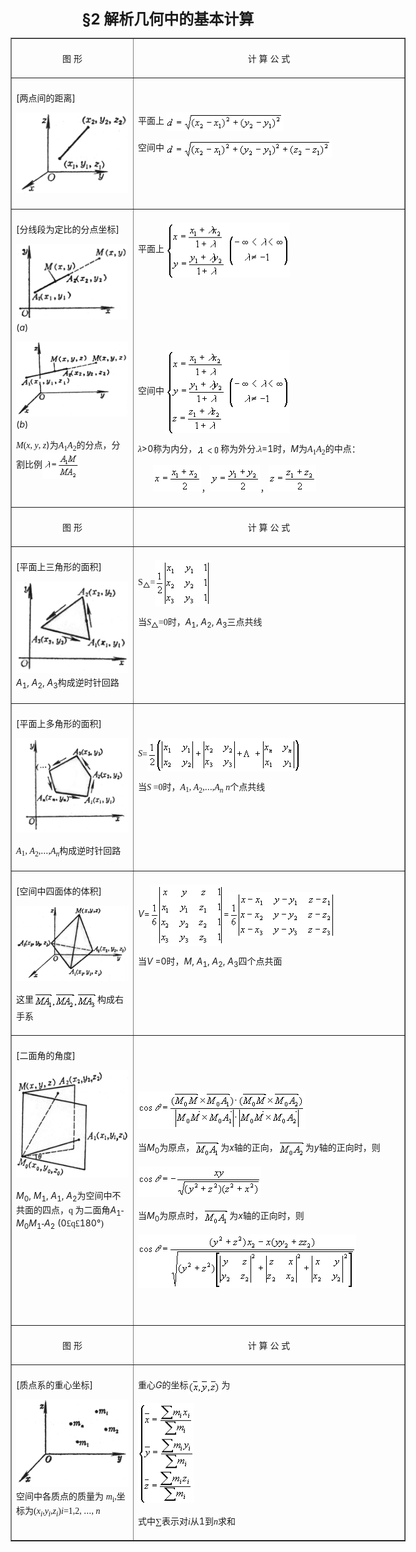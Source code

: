 <div class=Section1>
<p align=center style='text-align:center'><b><span lang=EN-US style='font-size:
18.0pt'>§2 </span></b><b><span lang=ZH-CN style='font-size:18.0pt;font-family:
宋体_GB2312'>解析几何中的基本计算</span></b></p>
<div align=right>
<table class=MsoNormalTable border=1 cellspacing=1 cellpadding=0 width=632
 style='width:474.0pt'>
 <tr style='height:25.5pt'>
  <td width="31%" valign=top style='width:31.0%;padding:5.25pt 5.25pt 5.25pt 5.25pt;
  height:25.5pt'>
  <p align=center style='text-align:center'><span lang=ZH-CN style='font-family:
  宋体_GB2312'>图</span><span lang=ZH-CN> </span><span lang=ZH-CN
  style='font-family:宋体_GB2312'>形</span></p>
  </td>
  <td width="69%" valign=top style='width:69.0%;padding:5.25pt 5.25pt 5.25pt 5.25pt;
  height:25.5pt'>
  <p align=center style='text-align:center'><span lang=ZH-CN style='font-family:
  宋体_GB2312'>计</span><span lang=ZH-CN> </span><span lang=ZH-CN
  style='font-family:宋体_GB2312'>算</span><span lang=ZH-CN> </span><span
  lang=ZH-CN style='font-family:宋体_GB2312'>公</span><span lang=ZH-CN> </span><span
  lang=ZH-CN style='font-family:宋体_GB2312'>式</span></p>
  </td>
 </tr>
 <tr style='height:57.0pt'>
  <td width="31%" valign=top style='width:31.0%;padding:5.25pt 5.25pt 5.25pt 5.25pt;
  height:57.0pt'>
  <p><span lang=EN-US>[</span><span lang=ZH-CN style='font-family:宋体_GB2312'>两点间的距离</span><span
  lang=EN-US>]</span></p>
  <p><b><span lang=EN-US style='font-family:宋体_GB2312'><img width=179
  height=129 src="res/17e9d95da129bdd93c34fb6cc6aaaa52_5541_files/Image30.gif"></span></b></p>
  </td>
  <td width="69%" valign=top style='width:69.0%;padding:5.25pt 5.25pt 5.25pt 5.25pt;
  height:57.0pt'>
  <p><span lang=ZH-CN style='font-family:宋体_GB2312'>　</span></p>
  <p><span lang=ZH-CN style='font-family:宋体_GB2312'>平面上</span><span lang=EN-US
  style='font-family:宋体_GB2312'> <img width=188 height=29
  src="res/17e9d95da129bdd93c34fb6cc6aaaa52_5541_files/Image31.gif" align=absmiddle></span></p>
  <p><span lang=ZH-CN style='font-family:宋体_GB2312'>空间中</span><span lang=EN-US
  style='font-family:宋体_GB2312'> <img width=265 height=29
  src="res/17e9d95da129bdd93c34fb6cc6aaaa52_5541_files/Image32.gif" align=absmiddle></span></p>
  </td>
 </tr>
 <tr style='height:53.25pt'>
  <td width="31%" valign=top style='width:31.0%;padding:5.25pt 5.25pt 5.25pt 5.25pt;
  height:53.25pt'>
  <p><span lang=EN-US>[</span><span lang=ZH-CN style='font-family:宋体_GB2312'>分线段为定比的分点坐标</span><span
  lang=EN-US>]</span></p>
  <p><span lang=EN-US style='font-family:宋体_GB2312'><img width=178 height=121
  src="res/17e9d95da129bdd93c34fb6cc6aaaa52_5541_files/Image33.gif"></span><span lang=EN-US>(<i>a</i>)</span></p>
  <p><span lang=EN-US style='font-family:宋体_GB2312'><img width=179 height=120
  src="res/17e9d95da129bdd93c34fb6cc6aaaa52_5541_files/Image34.gif"></span><span lang=EN-US>(<i>b</i>)</span></p>
  <p><i><span lang=EN-US style='font-family:"Times New Roman"'>M</span></i><span
  lang=EN-US style='font-family:"Times New Roman"'>(<i>x</i>, <i>y</i>, <i>z</i></span><span
  lang=EN-US>)</span><span lang=ZH-CN style='font-family:宋体_GB2312'>为</span><i><span
  lang=EN-US style='font-family:"Times New Roman"'>A</span></i><sub><span
  lang=EN-US style='font-family:"Times New Roman"'>1</span></sub><i><span
  lang=EN-US style='font-family:"Times New Roman"'>A</span></i><sub><span
  lang=EN-US style='font-family:"Times New Roman"'>2</span></sub><span
  lang=ZH-CN style='font-family:宋体_GB2312'>的分点，分割比例</span><span lang=EN-US
  style='font-family:宋体_GB2312'><img width=59 height=42
  src="res/17e9d95da129bdd93c34fb6cc6aaaa52_5541_files/Image35.gif" align=absmiddle></span><span lang=EN-US>
  </span></p>
  </td>
  <td width="69%" valign=top style='width:69.0%;padding:5.25pt 5.25pt 5.25pt 5.25pt;
  height:53.25pt'>
  <p><span lang=ZH-CN style='font-family:宋体_GB2312'>平面上</span><span lang=EN-US
  style='font-family:宋体_GB2312'> <img width=198 height=88
  src="res/17e9d95da129bdd93c34fb6cc6aaaa52_5541_files/Image36.gif" align=absmiddle></span></p>
  <p><span lang=ZH-CN style='font-family:宋体_GB2312'>　</span></p>
  <p><span lang=ZH-CN style='font-family:宋体_GB2312'>　</span></p>
  <p><span lang=ZH-CN style='font-family:宋体_GB2312'>　</span></p>
  <p><span lang=ZH-CN style='font-family:宋体_GB2312'>空间中</span><span lang=EN-US
  style='font-family:宋体_GB2312'> <img width=198 height=133
  src="res/17e9d95da129bdd93c34fb6cc6aaaa52_5541_files/Image37.gif" align=absmiddle></span></p>
  <p><i><span lang=ZH-CN style='font-family:宋体_GB2312'>λ</span></i><span
  lang=EN-US>&gt;0</span><span lang=ZH-CN style='font-family:宋体_GB2312'>称为内分，</span><span
  lang=EN-US style='font-family:宋体_GB2312'><img width=38 height=18
  src="res/17e9d95da129bdd93c34fb6cc6aaaa52_5541_files/Image38.gif" align=absmiddle></span><span lang=ZH-CN
  style='font-family:宋体_GB2312'>称为外分</span><span lang=EN-US>.</span><i><span
  lang=ZH-CN style='font-family:宋体_GB2312'>λ</span></i><span lang=EN-US>=1</span><span
  lang=ZH-CN style='font-family:宋体_GB2312'>时，</span><i><span lang=EN-US>M</span></i><span
  lang=ZH-CN style='font-family:宋体_GB2312'>为</span><i><span lang=EN-US
  style='font-family:"Times New Roman"'>A</span></i><sub><span lang=EN-US
  style='font-family:"Times New Roman"'>1</span></sub><i><span lang=EN-US
  style='font-family:"Times New Roman"'>A</span></i><sub><span lang=EN-US
  style='font-family:"Times New Roman"'>2</span></sub><span lang=ZH-CN
  style='font-family:宋体_GB2312'>的中点：</span></p>
  <p><span lang=EN-US style='font-family:宋体_GB2312'>&nbsp;&nbsp;&nbsp;&nbsp;&nbsp;&nbsp; <img
  width=77 height=42 src="res/17e9d95da129bdd93c34fb6cc6aaaa52_5541_files/Image39.gif"></span><span
  lang=ZH-CN style='font-family:宋体_GB2312'>，</span><span lang=EN-US
  style='font-family:宋体_GB2312'><img width=80 height=42
  src="res/17e9d95da129bdd93c34fb6cc6aaaa52_5541_files/Image40.gif"></span><span lang=ZH-CN
  style='font-family:宋体_GB2312'>，</span><span lang=EN-US style='font-family:
  宋体_GB2312'><img width=76 height=42 src="res/17e9d95da129bdd93c34fb6cc6aaaa52_5541_files/Image41.gif"></span></p>
  </td>
 </tr>
 <tr style='height:14.25pt'>
  <td width="31%" valign=top style='width:31.0%;padding:5.25pt 5.25pt 5.25pt 5.25pt;
  height:14.25pt'>
  <p align=center style='text-align:center'><span lang=ZH-CN style='font-family:
  宋体_GB2312'>图</span><span lang=ZH-CN> </span><span lang=ZH-CN
  style='font-family:宋体_GB2312'>形</span><span lang=ZH-CN> </span></p>
  </td>
  <td width="69%" valign=top style='width:69.0%;padding:5.25pt 5.25pt 5.25pt 5.25pt;
  height:14.25pt'>
  <p align=center style='text-align:center'><span lang=ZH-CN style='font-family:
  宋体_GB2312'>计</span><span lang=ZH-CN> </span><span lang=ZH-CN
  style='font-family:宋体_GB2312'>算</span><span lang=ZH-CN> </span><span
  lang=ZH-CN style='font-family:宋体_GB2312'>公</span><span lang=ZH-CN> </span><span
  lang=ZH-CN style='font-family:宋体_GB2312'>式</span><span lang=ZH-CN> </span></p>
  </td>
 </tr>
 <tr style='height:156.0pt'>
  <td width="31%" valign=top style='width:31.0%;padding:5.25pt 5.25pt 5.25pt 5.25pt;
  height:156.0pt'>
  <p><span lang=EN-US>[</span><span lang=ZH-CN style='font-family:宋体_GB2312'>平面上三角形的面积</span><span
  lang=EN-US>]</span></p>
  <p><span lang=EN-US style='font-family:宋体_GB2312'><img width=179 height=147
  src="res/17e9d95da129bdd93c34fb6cc6aaaa52_5541_files/Image42.gif"></span><i><span lang=EN-US>A</span></i><sub><span
  lang=EN-US>1</span></sub><span lang=EN-US>, <i>A</i><sub>2</sub>, <i>A</i><sub>3</sub></span><span
  lang=ZH-CN style='font-family:宋体_GB2312'>构成逆时针回路</span></p>
  </td>
  <td width="69%" valign=top style='width:69.0%;padding:5.25pt 5.25pt 5.25pt 5.25pt;
  height:156.0pt'>
  <p><span lang=EN-US style='font-family:"Times New Roman"'>S</span><sub><span
  lang=ZH-CN>△</span></sub><span lang=EN-US style='font-family:"Times New Roman"'>=</span><span
  lang=EN-US style='font-family:宋体_GB2312'><img width=89 height=74
  src="res/17e9d95da129bdd93c34fb6cc6aaaa52_5541_files/Image43.gif" align=absmiddle></span></p>
  <p><span lang=ZH-CN style='font-family:宋体_GB2312'>当</span><i><span
  lang=EN-US style='font-family:"Times New Roman"'>S</span></i><sub><span
  lang=ZH-CN>△</span></sub><span lang=EN-US style='font-family:"Times New Roman"'>=0</span><span
  lang=ZH-CN style='font-family:宋体_GB2312'>时，</span><i><span lang=EN-US>A</span></i><sub><span
  lang=EN-US>1</span></sub><span lang=EN-US>, <i>A</i><sub>2</sub>, <i>A</i><sub>3</sub></span><span
  lang=ZH-CN style='font-family:宋体_GB2312'>三点共线</span><span lang=ZH-CN> </span></p>
  </td>
 </tr>
 <tr style='height:53.25pt'>
  <td width="31%" valign=top style='width:31.0%;padding:5.25pt 5.25pt 5.25pt 5.25pt;
  height:53.25pt'>
  <p><span lang=EN-US>[</span><span lang=ZH-CN style='font-family:宋体_GB2312'>平面上多角形的面积</span><span
  lang=EN-US>]</span></p>
  <p><i><span lang=EN-US style='font-family:宋体_GB2312'><img width=187
  height=151 src="res/17e9d95da129bdd93c34fb6cc6aaaa52_5541_files/Image44.gif"></span></i></p>
  <p><i><span lang=EN-US style='font-family:"Times New Roman"'>A</span></i><sub><span
  lang=EN-US style='font-family:"Times New Roman"'>1</span></sub><span
  lang=EN-US style='font-family:"Times New Roman"'>, <i>A</i><sub>2</sub>,</span><span
  lang=ZH-CN>…</span><span lang=EN-US style='font-family:"Times New Roman"'>,<i>A<sub>n</sub></i></span><span
  lang=ZH-CN style='font-family:宋体_GB2312'>构成逆时针回路</span><span lang=ZH-CN> </span></p>
  </td>
  <td width="69%" valign=top style='width:69.0%;padding:5.25pt 5.25pt 5.25pt 5.25pt;
  height:53.25pt'>
  <p><span lang=ZH-CN style='font-family:宋体_GB2312'>　</span></p>
  <p><i><span lang=EN-US style='font-family:"Times New Roman"'>S</span></i><span
  lang=EN-US style='font-family:"Times New Roman"'>=</span><span lang=EN-US
  style='font-family:宋体_GB2312'><img width=246 height=53
  src="res/17e9d95da129bdd93c34fb6cc6aaaa52_5541_files/Image45.gif" align=absmiddle></span></p>
  <p><span lang=ZH-CN style='font-family:宋体_GB2312'>当</span><i><span
  lang=EN-US style='font-family:"Times New Roman"'>S</span></i><span
  lang=EN-US style='font-family:"Times New Roman"'> =0</span><span lang=ZH-CN
  style='font-family:宋体_GB2312'>时，</span><i><span lang=EN-US style='font-family:
  "Times New Roman"'>A</span></i><sub><span lang=EN-US style='font-family:"Times New Roman"'>1</span></sub><span
  lang=EN-US style='font-family:"Times New Roman"'>, <i>A</i><sub>2</sub>,</span><span
  lang=ZH-CN>…</span><span lang=EN-US style='font-family:"Times New Roman"'>,<i>A<sub>n</sub></i>
  <i>n</i></span><span lang=ZH-CN style='font-family:宋体_GB2312'>个点共线</span></p>
  </td>
 </tr>
 <tr style='height:53.25pt'>
  <td width="31%" valign=top style='width:31.0%;padding:5.25pt 5.25pt 5.25pt 5.25pt;
  height:53.25pt'>
  <p><span lang=EN-US>[</span><span lang=ZH-CN style='font-family:宋体_GB2312'>空间中四面体的体积</span><span
  lang=EN-US>]</span></p>
  <p><span lang=EN-US style='font-family:宋体_GB2312'><img width=187 height=120
  src="res/17e9d95da129bdd93c34fb6cc6aaaa52_5541_files/Image46.gif"></span></p>
  <p><span lang=ZH-CN style='font-family:宋体_GB2312'>这里</span><span lang=EN-US
  style='font-family:宋体_GB2312'><img width=102 height=28
  src="res/17e9d95da129bdd93c34fb6cc6aaaa52_5541_files/Image47.gif" align=absmiddle></span><span lang=ZH-CN
  style='font-family:宋体_GB2312'>构成右手系</span><span lang=ZH-CN> </span></p>
  </td>
  <td width="69%" valign=top style='width:69.0%;padding:5.25pt 5.25pt 5.25pt 5.25pt;
  height:53.25pt'>
  <p><i><span lang=EN-US>V</span></i><span lang=EN-US>=</span><span lang=EN-US
  style='font-family:宋体_GB2312'><img width=118 height=98
  src="res/17e9d95da129bdd93c34fb6cc6aaaa52_5541_files/Image48.gif" align=absmiddle></span><span lang=EN-US>=</span><span
  lang=EN-US style='font-family:宋体_GB2312'><img width=169 height=74
  src="res/17e9d95da129bdd93c34fb6cc6aaaa52_5541_files/Image49.gif" align=absmiddle></span></p>
  <p><span lang=ZH-CN style='font-family:宋体_GB2312'>当</span><i><span
  lang=EN-US>V</span></i><span lang=EN-US> =0</span><span lang=ZH-CN
  style='font-family:宋体_GB2312'>时，</span><i><span lang=EN-US>M</span></i><span
  lang=EN-US>, <i>A</i><sub>1</sub>, <i>A</i><sub>2</sub>, <i>A</i><sub>3</sub></span><span
  lang=ZH-CN style='font-family:宋体_GB2312'>四个点共面</span></p>
  </td>
 </tr>
 <tr style='height:53.25pt'>
  <td width="31%" valign=top style='width:31.0%;padding:5.25pt 5.25pt 5.25pt 5.25pt;
  height:53.25pt'>
  <p><span lang=EN-US>[</span><span lang=ZH-CN style='font-family:宋体_GB2312'>二面角的角度</span><span
  lang=EN-US>]</span></p>
  <p><i><span lang=EN-US style='font-family:宋体_GB2312'><img width=184
  height=172 src="res/17e9d95da129bdd93c34fb6cc6aaaa52_5541_files/Image50.gif"></span></i></p>
  <p><i><span lang=EN-US>M</span></i><sub><span lang=EN-US>0</span></sub><span
  lang=EN-US>, <i>M</i><sub>1</sub>, <i>A</i><sub>1</sub>, <i>A</i><sub>2</sub></span><span
  lang=ZH-CN style='font-family:宋体_GB2312'>为空间中不共面的四点，</span><span lang=EN-US
  style='font-family:Symbol'>q</span><span lang=EN-US style='font-family:宋体_GB2312'>
  </span><span lang=ZH-CN style='font-family:宋体_GB2312'>为二面角</span><i><span
  lang=EN-US>A</span></i><sub><span lang=EN-US>1</span></sub><span lang=EN-US
  style='font-family:宋体_GB2312'>-</span><i><span lang=EN-US>M</span></i><sub><span
  lang=EN-US>0</span></sub><i><span lang=EN-US>M</span></i><sub><span
  lang=EN-US>1</span></sub><span lang=EN-US style='font-family:宋体_GB2312'>-</span><i><span
  lang=EN-US>A</span></i><sub><span lang=EN-US>2</span></sub><span lang=EN-US>
  (0</span><span lang=EN-US style='font-family:Symbol'>&pound;q&pound;</span><span
  lang=EN-US>180</span><span lang=ZH-CN>°</span><span lang=EN-US
  style='font-family:宋体_GB2312'>)</span></p>
  <p><span lang=ZH-CN style='font-family:宋体_GB2312'>　</span></p>
  <p><b><span lang=ZH-CN style='font-family:宋体_GB2312'>　</span></b></p>
  </td>
  <td width="69%" valign=top style='width:69.0%;padding:5.25pt 5.25pt 5.25pt 5.25pt;
  height:53.25pt'>
  <p><span lang=ZH-CN style='font-family:宋体_GB2312'>　</span></p>
  <p><span lang=ZH-CN style='font-family:宋体_GB2312'>　</span></p>
  <p><span lang=EN-US style='font-family:宋体_GB2312'><img width=268 height=60
  src="res/17e9d95da129bdd93c34fb6cc6aaaa52_5541_files/Image51.gif"></span></p>
  <p><span lang=ZH-CN style='font-family:宋体_GB2312'>当</span><i><span
  lang=EN-US>M</span></i><sub><span lang=EN-US>0</span></sub><span lang=ZH-CN
  style='font-family:宋体_GB2312'>为原点，</span><span lang=EN-US style='font-family:
  宋体_GB2312'><img width=42 height=28 src="res/17e9d95da129bdd93c34fb6cc6aaaa52_5541_files/Image52.gif"
  align=absmiddle></span><span lang=ZH-CN style='font-family:宋体_GB2312'>为</span><i><span
  lang=EN-US>x</span></i><span lang=ZH-CN style='font-family:宋体_GB2312'>轴的正向，</span><span
  lang=EN-US style='font-family:宋体_GB2312'><img width=44 height=28
  src="res/17e9d95da129bdd93c34fb6cc6aaaa52_5541_files/Image53.gif" align=absmiddle></span><span lang=ZH-CN
  style='font-family:宋体_GB2312'>为</span><i><span lang=EN-US>y</span></i><span
  lang=ZH-CN style='font-family:宋体_GB2312'>轴的正向时，则</span></p>
  <p><span lang=EN-US style='font-family:宋体_GB2312'><img width=197 height=49
  src="res/17e9d95da129bdd93c34fb6cc6aaaa52_5541_files/Image54.gif"></span></p>
  <p><span lang=ZH-CN style='font-family:宋体_GB2312'>当</span><i><span
  lang=EN-US>M</span></i><sub><span lang=EN-US>0</span></sub><span lang=ZH-CN
  style='font-family:宋体_GB2312'>为原点时，</span><span lang=EN-US style='font-family:
  宋体_GB2312'><img width=42 height=28 src="res/17e9d95da129bdd93c34fb6cc6aaaa52_5541_files/Image55.gif"
  align=absmiddle></span><span lang=ZH-CN style='font-family:宋体_GB2312'>为</span><i><span
  lang=EN-US>x</span></i><span lang=ZH-CN style='font-family:宋体_GB2312'>轴的正向时，则</span></p>
  <p><span lang=EN-US style='font-family:宋体_GB2312'><img width=349 height=86
  src="res/17e9d95da129bdd93c34fb6cc6aaaa52_5541_files/Image56.gif"></span></p>
  <p><span lang=ZH-CN style='font-family:宋体_GB2312'>　</span></p>
  </td>
 </tr>
 <tr style='height:12.0pt'>
  <td width="31%" valign=top style='width:31.0%;padding:5.25pt 5.25pt 5.25pt 5.25pt;
  height:12.0pt'>
  <p align=center style='text-align:center'><span lang=ZH-CN style='font-family:
  宋体_GB2312'>图</span><span lang=ZH-CN> </span><span lang=ZH-CN
  style='font-family:宋体_GB2312'>形</span><span lang=ZH-CN> </span></p>
  </td>
  <td width="69%" valign=top style='width:69.0%;padding:5.25pt 5.25pt 5.25pt 5.25pt;
  height:12.0pt'>
  <p align=center style='text-align:center'><span lang=ZH-CN style='font-family:
  宋体_GB2312'>计</span><span lang=ZH-CN> </span><span lang=ZH-CN
  style='font-family:宋体_GB2312'>算</span><span lang=ZH-CN> </span><span
  lang=ZH-CN style='font-family:宋体_GB2312'>公</span><span lang=ZH-CN> </span><span
  lang=ZH-CN style='font-family:宋体_GB2312'>式</span><span lang=ZH-CN> </span></p>
  </td>
 </tr>
 <tr style='height:170.25pt'>
  <td width="31%" valign=top style='width:31.0%;padding:5.25pt 5.25pt 5.25pt 5.25pt;
  height:170.25pt'>
  <p><span lang=EN-US>[</span><span lang=ZH-CN style='font-family:宋体_GB2312'>质点系的重心坐标</span><span
  lang=EN-US>]</span></p>
  <p><span lang=EN-US style='font-family:宋体_GB2312'><img width=187 height=140
  src="res/17e9d95da129bdd93c34fb6cc6aaaa52_5541_files/Image57.gif"></span><span lang=ZH-CN
  style='font-family:宋体_GB2312'>空间中各质点的质量为</span><i><span lang=ZH-CN> </span></i><i><span
  lang=EN-US style='font-family:"Times New Roman"'>m</span></i><sub><span
  lang=EN-US style='font-family:"Times New Roman"'>i</span></sub><span
  lang=EN-US style='font-family:宋体_GB2312'>,</span><span lang=ZH-CN
  style='font-family:宋体_GB2312'>坐标为</span><span lang=EN-US style='font-family:
  "Times New Roman"'>(<i>x<sub>i</sub></i>,<i>y<sub>i</sub></i>,<i>z<sub>i</sub></i>)<i>i</i>=1,2,
  </span><span lang=ZH-CN>…</span><span lang=EN-US style='font-family:"Times New Roman"'>,
  <i>n</i> </span></p>
  </td>
  <td width="69%" valign=top style='width:69.0%;padding:5.25pt 5.25pt 5.25pt 5.25pt;
  height:170.25pt'>
  <p><span lang=ZH-CN style='font-family:宋体_GB2312'>重心</span><i><span
  lang=EN-US>G</span></i><span lang=ZH-CN style='font-family:宋体_GB2312'>的坐标</span><span
  lang=EN-US style='font-family:宋体_GB2312'><img width=53 height=25
  src="res/17e9d95da129bdd93c34fb6cc6aaaa52_5541_files/Image58.gif" align=absmiddle></span><span lang=ZH-CN
  style='font-family:宋体_GB2312'>为</span></p>
  <p><span lang=EN-US style='font-family:宋体_GB2312'><img width=90 height=160
  src="res/17e9d95da129bdd93c34fb6cc6aaaa52_5541_files/Image59.gif"></span></p>
  <p><span lang=ZH-CN style='font-family:宋体_GB2312'>式中∑表示对</span><i><span
  lang=EN-US style='font-family:"Times New Roman"'>i</span></i><span
  lang=ZH-CN style='font-family:宋体_GB2312'>从</span><span lang=EN-US>1</span><span
  lang=ZH-CN style='font-family:宋体_GB2312'>到</span><i><span lang=EN-US
  style='font-family:"Times New Roman"'>n</span></i><span lang=ZH-CN
  style='font-family:宋体_GB2312'>求和</span><span lang=ZH-CN> </span></p>
  </td>
 </tr>
</table>
</div>
<p><span lang=ZH-CN style='font-family:宋体_GB2312'>　</span></p>
</div>
